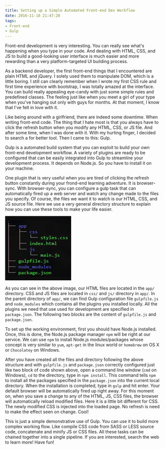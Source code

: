 ```yaml
---
title: Setting up a Simple Automated Front-end Dev Workflow
date: 2016-11-18 21:47:20
tags:
- Front-end
- Gulp
---
```


Front-end development is very interesting. You can really see what's happening when you type in your code. And dealing with HTML, CSS, and JS to build a good-looking user interface is much easier and more rewarding than a very platform-targeted UI building process.

As a backend developer, the first front-end things that I encountered are plain HTML and jQuery. I solely used them to manipulate DOM, which is a little boring. I still can clearly remember when I wrote my first CSS rule and first time experience with bootstrap, I was totally amazed at the interface. You can build really appealing eye-candy with just some simple rules and predefined classes. The feeling just like when you meet a girl of your type when you've hanging out only with guys for months. At that moment, I know that I've felt in love with it.

Like being around with a girlfriend, there are indeed some downtime. When writing front-end code. The thing that I hate most is that you always have to click the refresh button when you modify any HTML, CSS, or JS file. And after some time, when I was done with it. With my hurting finger, I decided to search a for better tool. Then I came to this: Gulp. 

Gulp is a automated build system that you can exploit to build your own front-end development workflow. A variety of plugins are ready to be configured that can be easily integrated into Gulp to streamline your development process. It depends on Node.js. So you have to install it on your machine.

One plugin that is very useful when you are tired of clicking the refresh button constantly during your frond-end learning adventure. It is browser-sync. With browser-sync, you can configure a gulp task that can automatically fired up a web server and watch any change made to the files you specify. Of course, the files we want it to watch is our HTML, CSS, and JS source file. Here we use a very general directory structure to explain how you can use these tools to make your life easier.

![gulp-directory-structure](/images/gulp-directory-structure.png)

As you can see in the above image, our HTML files are located in the `app/` directory. CSS and JS files are located in `css/` and `js/` directory in `app/`. In the parent directory of `app/`, we can find Gulp configuration file `gulpfile.js` and `node_modules` which contains all the plugins you installed locally. All the plugins we need that use used for development are specified in `package.json`. The following two blocks are the content of `gulpfile.js` and `package.json`.

<script src="https://gist.github.com/accessun/9c0b24f40f48ad2fd9529084ffe86863.js"></script>

To set up the working environment, first you should have Node.js installed. Once, this is done, the Node.js package manager `npm` will be right at our service. We can use `npm` to install Node.js modules/packages whose concept is very similar to `yum`, `apt-get` in the linux world or `homebrew` on OS X or `Chocolatey` on Windows.

After you have created all the files and directory following the above structure and with `gulpfile.js` and `package.json` correctly configured just like two block of code shown above, open a command line window (`cmd` on Windows), `cd` to the directory, type in `npm install`. This command tells `npm` to install all the packages specified in the `package.json` into the current local directory. When the installation is completed, type in `gulp` and hit enter. Your default browser will be automatically fired up right away. For this moment on, when you save a change to any of the HTML, JS, CSS files, the browser will automatically reload modified files. Here it is a little bit different for CSS. The newly modified CSS is injected into the loaded page. No refresh is need to make the effect seen on change. Cool!

This is just a simple demonstrative use of Gulp. You can use it to build more complex working flow. Like compile CSS code from SASS or LESS source code, concatenate and minify JS or CSS files. All these tasks can be chained together into a single pipeline. If you are interested, search the web to learn more! Have fun!
